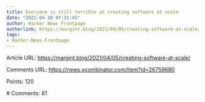 ```yaml
---
title: Everyone is still terrible at creating software at scale
date: "2021-04-10 07:31:45"
author: Hacker News Frontpage
authorlink: https://margint.blog/2021/04/05/creating-software-at-scale/
tags:
- Hacker-News-Frontpage
---
```


<p>Article URL: <a href="https://margint.blog/2021/04/05/creating-software-at-scale/">https://margint.blog/2021/04/05/creating-software-at-scale/</a></p>
<p>Comments URL: <a href="https://news.ycombinator.com/item?id=26759680">https://news.ycombinator.com/item?id=26759680</a></p>
<p>Points: 120</p>
<p># Comments: 81</p>
